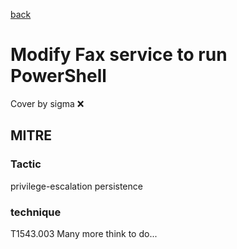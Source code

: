 [back](../index.md)
# Modify Fax service to run PowerShell
Cover by sigma :x: 
## MITRE
### Tactic
privilege-escalation
persistence
### technique
T1543.003
Many more think to do...